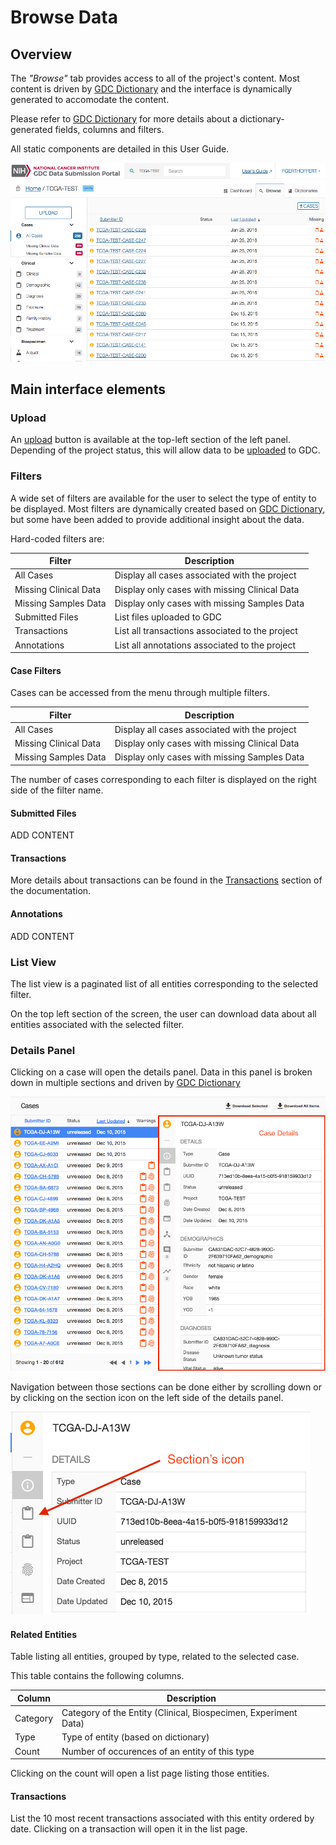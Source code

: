 # Browse Data

## Overview

The _"Browse"_ tab provides access to all of the project's content. Most content is driven by [GDC Dictionary](../../Dictionary/index.md) and the interface is dynamically generated to accomodate the content.

Please refer to [GDC Dictionary](../../Dictionary/index.md) for more details about a dictionary-generated fields, columns and filters.

All static components are detailed in this User Guide.

[![GDC Submission Cases Default View](images/GDC_Submission_Cases_Default.png)](images/GDC_Submission_Cases_Default.png "Click to see the full image.")

## Main interface elements

### Upload

An [upload](Upload_Data.md) button is available at the top-left section of the left panel. Depending of the project status, this will allow data to be [uploaded](Upload_Data.md) to GDC. 

### Filters

A wide set of filters are available for the user to select the type of entity to be displayed. Most filters are dynamically created based on [GDC Dictionary](../../Dictionary/index.md), but some have been added to provide additional insight about the data.

Hard-coded filters are:

|Filter|Description|
| --- | --- |
| All Cases | Display all cases associated with the project |
| Missing Clinical Data | Display only cases with missing Clinical Data |
| Missing Samples Data | Display only cases with missing Samples Data|
| Submitted Files | List files uploaded to GDC |
| Transactions | List all transactions associated to the project |
| Annotations | List all annotations associated to the project |

#### Case Filters

Cases can be accessed from the menu through multiple filters.

|Filter|Description|
| --- | --- |
| All Cases | Display all cases associated with the project |
| Missing Clinical Data | Display only cases with missing Clinical Data |
| Missing Samples Data | Display only cases with missing Samples Data|

The number of cases corresponding to each filter is displayed on the right side of the filter name.

#### Submitted Files

ADD CONTENT

#### Transactions

More details about transactions can be found in the [Transactions](Transactions.md) section of the documentation.

#### Annotations

ADD CONTENT


### List View

The list view is a paginated list of all entities corresponding to the selected filter.

On the top left section of the screen, the user can download data about all entities associated with the selected filter.

### Details Panel

Clicking on a case will open the details panel. Data in this panel is broken down in multiple sections and driven by [GDC Dictionary](../../Dictionary/index.md)

[![GDC Submission Case Details](images/GDC_Submission_Cases_Details.png)](images/GDC_Submission_Cases_Details.png "Click to see the full image.")

Navigation between those sections can be done either by scrolling down or by clicking on the section icon on the left side of the details panel.

[![GDC Submission Cases Details Navigation](images/GDC_Submission_Cases_Details_Navigation.png)](images/GDC_Submission_Cases_Details_Navigation.png "Click to see the full image.")


#### Related Entities

Table listing all entities, grouped by type, related to the selected case.

This table contains the following columns.

|Column|Description|
| --- | --- |
| Category | Category of the Entity (Clinical, Biospecimen, Experiment Data)  |
| Type | Type of entity (based on dictionary)  |
| Count | Number of occurences of an entity of this type |

Clicking on the count will open a list page listing those entities.


#### Transactions

List the 10 most recent transactions associated with this entity ordered by date. Clicking on a transaction will open it in the list page.
